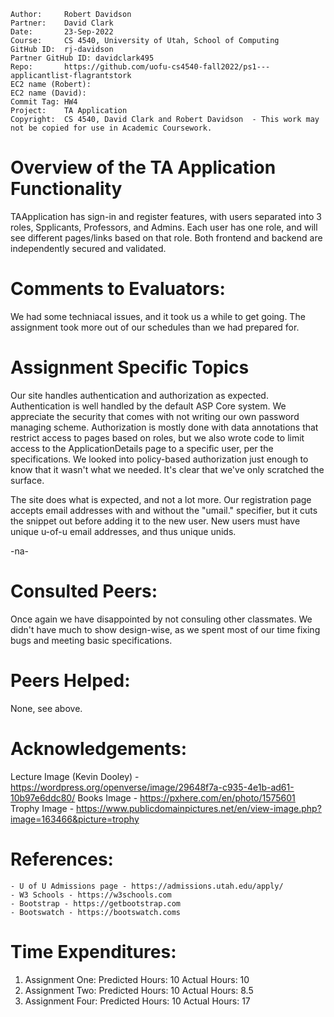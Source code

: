 ```
Author:     Robert Davidson
Partner:    David Clark
Date:       23-Sep-2022
Course:     CS 4540, University of Utah, School of Computing
GitHub ID:  rj-davidson
Partner GitHub ID: davidclark495
Repo:       https://github.com/uofu-cs4540-fall2022/ps1---applicantlist-flagrantstork
EC2 name (Robert): 
EC2 name (David): 
Commit Tag: HW4
Project:    TA Application
Copyright:  CS 4540, David Clark and Robert Davidson  - This work may not be copied for use in Academic Coursework.
```
# Overview of the TA Application Functionality

TAApplication has sign-in and register features, with users separated
into 3 roles, Spplicants, Professors, and Admins. Each user has one role, and will see
different pages/links based on that role. Both frontend and backend are independently secured
and validated.

# Comments to Evaluators:

We had some techniacal issues, and it took us a while to get going. The assignment took more out of our schedules
than we had prepared for.

# Assignment Specific Topics

Our site handles authentication and authorization as expected. Authentication is well handled by the default ASP Core system.
We appreciate the security that comes with not writing our own password managing scheme. Authorization is mostly done 
with data annotations that restrict access to pages based on roles, but we also wrote code to limit access to the 
ApplicationDetails page to a specific user, per the specifications. We looked into policy-based authorization just enough
to know that it wasn't what we needed. It's clear that we've only scratched the surface.

The site does what is expected, and not a lot more. Our registration page accepts email addresses with and without the
"umail." specifier, but it cuts the snippet out before adding it to the new user. New users must have unique u-of-u email
addresses, and thus unique unids.

-na-

# Consulted Peers:

Once again we have disappointed by not consuling other classmates. We didn't have much to show design-wise, as we spent most 
of our time fixing bugs and meeting basic specifications.

# Peers Helped:

None, see above.

# Acknowledgements:  

Lecture Image (Kevin Dooley) - https://wordpress.org/openverse/image/29648f7a-c935-4e1b-ad61-10b97e6ddc80/
Books Image - https://pxhere.com/en/photo/1575601
Trophy Image - https://www.publicdomainpictures.net/en/view-image.php?image=163466&picture=trophy

# References:

    - U of U Admissions page - https://admissions.utah.edu/apply/
    - W3 Schools - https://w3schools.com
    - Bootstrap - https://getbootstrap.com
    - Bootswatch - https://bootswatch.coms

# Time Expenditures:

   1. Assignment One: Predicted Hours: 10 Actual Hours: 10
   2. Assignment Two: Predicted Hours: 10 Actual Hours: 8.5
   3. Assignment Four: Predicted Hours: 10 Actual Hours: 17

